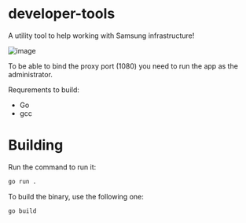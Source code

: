 ﻿# developer-tools

 A utility tool to help working with Samsung infrastructure!

![image](https://github.com/user-attachments/assets/1034c2ca-7e49-483a-b260-eccc0621c718)

To be able to bind the proxy port (1080) you need to run the app as the administrator.



Requrements to build:

* Go
* gcc

# Building
Run the command to run it:

```sh
go run .
```

To build the binary, use the following one:

```sh
go build
```
